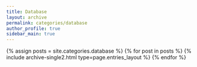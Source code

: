 ```yaml
---
title: Database
layout: archive
permalink: categories/database
author_profile: true
sidebar_main: true
---
```



{% assign posts = site.categories.database %}
{% for post in posts %} {% include archive-single2.html type=page.entries_layout %} {% endfor %}
